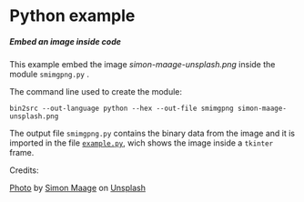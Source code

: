 # Python example

##### Embed an image inside code

This example embed the image *simon-maage-unsplash.png* inside the module `smimgpng.py` .

The command line used to create the module:

    bin2src --out-language python --hex --out-file smimgpng simon-maage-unsplash.png


The output file `smimgpng.py` contains the binary data from the image and it is imported 
in the file [`example.py`][4], wich shows the image inside a `tkinter` frame.
    
Credits:

[Photo][1] by [Simon Maage][2] on [Unsplash][3]

[1]: https://unsplash.com/photos/C9dhUVP-o6w
[2]: https://unsplash.com/@simonmaage?utm_source=unsplash&amp;utm_medium=referral&amp;utm_content=creditCopyText
[3]: https://unsplash.com/images/things/airplane?utm_source=unsplash&amp;utm_medium=referral&amp;utm_content=creditCopyText
[4]: ./example.py
